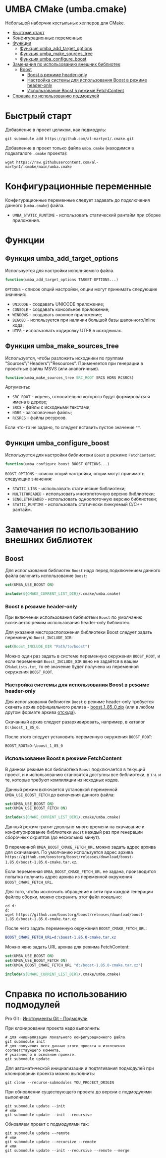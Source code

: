 # UMBA CMake (umba.cmake)

Небольшой наборчик костыльных хелперов для CMake.

  - [Быстрый старт](#user-content-быстрый-старт)
  - [Конфигурационные переменные](#user-content-конфигурационные-переменные)
  - [Функции](#user-content-функции)
    - [Функция umba_add_target_options](#user-content-функция-umba_add_target_options)
    - [Функция umba_make_sources_tree](#user-content-функция-umba_make_sources_tree)
    - [Функция umba_configure_boost](#user-content-функция-umba_configure_boost)
  - [Замечания по использованию внешних библиотек](#user-content-замечания-по-использованию-внешних-библиотек)
    - [Boost](#user-content-boost)
      - [Boost в режиме header-only](#user-content-boost-в-режиме-header-only)
      - [Настройка системы для использования Boost в режиме header-only](#user-content-настройка-системы-для-использования-boost-в-режиме-header-only)
      - [Использование Boost в режиме FetchContent](#user-content-использование-boost-в-режиме-fetchcontent)
  - [Справка по использованию подмодулей](#user-content-справка-по-использованию-подмодулей)


# Быстрый старт

Добавление в проект целиком, как подмодуль:
```
git submodule add https://github.com/al-martyn1/.cmake.git
```

Добавление в проект только файла `umba.cmake` (находимся в подкаталоге `.cmake` проекта):
```
wget https://raw.githubusercontent.com/al-martyn1/.cmake/main/umba.cmake
```

# Конфигурационные переменные

Конфигурационные переменные следует задавать до подключения данного (`umba.cmake`) файла.

 - `UMBA_STATIC_RUNTIME` - использовать статический рантайм при сборке приложения.



# Функции


## Функция umba_add_target_options

Используется для настройки исполняемого файла.

```cmake
function(umba_add_target_options TARGET OPTIONS...)
```

`OPTIONS` - список опций настройки, опции могут принимать следующие значения:
 - `UNICODE` - создавать UNICODE приложение;
 - `CONSOLE` - создавать консольное приложение;
 - `WINDOWS` - создавать оконное приложение;
 - `BIGOBJ` - используется при наличии большой базы шалонного/inline кода;
 - `UTF8` - использовать кодировку UTF8 в исходниках.


## Функция umba_make_sources_tree

Используется, чтобы разложить исходники по группам "Sources"/"Headers"/"Resources".
Применяется при генерации в проектные файлы MSVS (или аналогичные).

```cmake
function(umba_make_sources_tree SRC_ROOT SRCS HDRS RCSRCS)
```

Аргументы:
 - `SRC_ROOT` - корень, относительно которого будут формироваться имена в дереве;
 - `SRCS` - файлы с исходными текстами;
 - `HDRS` - заголовочные файлы;
 - `RCSRCS` - файлы ресурсов.

Если что-то не задано, то следует вставить пустое значение `""`.


## Функция umba_configure_boost

Используется для настройки библиотеки `Boost` в режиме `FetchContent`.

```cmake
function(umba_configure_boost BOOST_OPTIONS...)
```

`BOOST_OPTIONS` - список опций настройки, опции могут принимать следующие значения:
 - `STATIC_LIBS` - использовать статические библиотеки;
 - `MULTITHREADED` - использовать многопоточную версию библиотеки;
 - `SINGLETHREADED` - использовать одноопоточную версию библиотеки;
 - `STATIC_RUNTIME` - использовать статически линкуемый C/C++ рантайм.




# Замечания по использованию внешних библиотек

## Boost

Для использования библиотек `Boost` надо перед подключением данного файла включить использование `Boost`:

```cmake
set(UMBA_USE_BOOST ON)

include(${CMAKE_CURRENT_LIST_DIR}/.cmake/umba.cmake)

```

### Boost в режиме header-only

При включении использования библиотеки `Boost` по умолчанию включается режим
использования header-only библиотек.

Для указания месторасположения библиотеки Boost следует задать переменную `Boost_INCLUDE_DIR`:
```cmake
set(Boost_INCLUDE_DIR "Path/to/boost")
```

Можно один раз задать в системе переменную окружения `BOOST_ROOT`, и если 
переменная `Boost_INCLUDE_DIR` явно не задаётся в вашем `CMakeLists.txt`, то её значение будет получено из
переменной окружения `BOOST_ROOT`.


### Настройка системы для использования Boost в режиме header-only

Для использования библиотек `Boost` в режиме header-only требуется скачать 
архив оффициального релиза - [boost_1_85_0.zip](https://archives.boost.io/release/1.85.0/source/boost_1_85_0.zip)
(или в любом другом формате архива [отсюда](https://www.boost.org/users/history/version_1_85_0.html)).

Скачанный архив следует разархивировать, например, в каталог `D:\boost_1_85_0`.

После этого следует установить переменную окружения `BOOST_ROOT`:
```
BOOST_ROOT=D:\boost_1_85_0
```

### Использование Boost в режиме FetchContent

В данном режиме вся библиотека `Boost` подключается в текущий проект, 
и к использованию становятся доступны все библиотеки, в т.ч. и те, которые требуют компиляции
из исходных кодов.

Данный режим включается установкой переменной `UMBA_USE_BOOST_FETCH` до включения данного файла:
```cmake
set(UMBA_USE_BOOST ON)
set(UMBA_USE_BOOST_FETCH ON)

include(${CMAKE_CURRENT_LIST_DIR}/.cmake/umba.cmake)
```

Данный режим тратит довольно много времени на скачивание и конфигурирование библиотеки `Boost` каждый раз
при генерации сборочных скриптов (до нескольких минут).

В переменной `UMBA_BOOST_CMAKE_FETCH_URL` можно задать адрес архива для скачивания.
По умолчанию используется адрес архива `https://github.com/boostorg/boost/releases/download/boost-1.85.0/boost-1.85.0-cmake.tar.xz`.

Если переменная `UMBA_BOOST_CMAKE_FETCH_URL` не задана, производится попытка получить адрес архива из
переменной окружения `BOOST_CMAKE_FETCH_URL`.

Для того, чтобы исключить обращение к сети при каждой генерации файлов сборки, можно сохранить этот файл локально:
```
cd d:
d:
wget https://github.com/boostorg/boost/releases/download/boost-1.85.0/boost-1.85.0-cmake.tar.xz
```

После чего задать переменную окружения `BOOST_CMAKE_FETCH_URL`:
```cmake
BOOST_CMAKE_FETCH_URL=d:\boost-1.85.0-cmake.tar.xz
```

Можно явно задать URL архива для режима FetchContent:
```cmake
set(UMBA_USE_BOOST ON)
set(UMBA_USE_BOOST_FETCH ON)
set(UMBA_BOOST_CMAKE_FETCH_URL "d:/boost-1.85.0-cmake.tar.xz")

include(${CMAKE_CURRENT_LIST_DIR}/.cmake/umba.cmake)
```




# Справка по использованию подмодулей

Pro Git : [Инструменты Git - Подмодули](https://git-scm.com/book/ru/v2/%D0%98%D0%BD%D1%81%D1%82%D1%80%D1%83%D0%BC%D0%B5%D0%BD%D1%82%D1%8B-Git-%D0%9F%D0%BE%D0%B4%D0%BC%D0%BE%D0%B4%D1%83%D0%BB%D0%B8)


При клонировании проекта надо выполнить:
```
# для инициализации локального конфигурационного файла
git submodule init
# для получения всех данных этого проекта и извлечения соответствующего коммита,
# указанного в основном проекте.
git submodule update 
```

Для автоматической инициализации и подтягивания подмодулей при клонировании проекта можно выполнить:
```
git clone --recurse-submodules YOU_PROJECT_ORIGIN
```

При обновлении существующего проекта до версии с подмодулями выполняем:
```
git submodule update --init
# или
git submodule update --init --recursive
```

Обновляем проект с подмодулями так:
```
git submodule update --remote
# или
git submodule update --recursive --remote
# или
git submodule update --init --recursive --remote --merge
```



